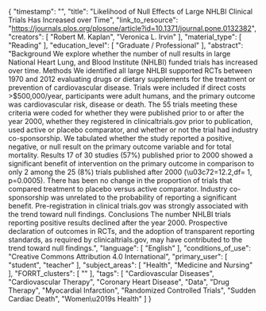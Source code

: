 {
    "timestamp": "",
    "title": "Likelihood of Null Effects of Large NHLBI Clinical Trials Has Increased over Time",
    "link_to_resource": "https://journals.plos.org/plosone/article?id=10.1371/journal.pone.0132382",
    "creators": [
        "Robert M. Kaplan",
        "Veronica L. Irvin"
    ],
    "material_type": [
        "Reading"
    ],
    "education_level": [
        "Graduate / Professional"
    ],
    "abstract": "Background We explore whether the number of null results in large National Heart Lung, and Blood Institute (NHLBI) funded trials has increased over time. Methods We identified all large NHLBI supported RCTs between 1970 and 2012 evaluating drugs or dietary supplements for the treatment or prevention of cardiovascular disease. Trials were included if direct costs >$500,000/year, participants were adult humans, and the primary outcome was cardiovascular risk, disease or death. The 55 trials meeting these criteria were coded for whether they were published prior to or after the year 2000, whether they registered in clinicaltrials.gov prior to publication, used active or placebo comparator, and whether or not the trial had industry co-sponsorship. We tabulated whether the study reported a positive, negative, or null result on the primary outcome variable and for total mortality. Results 17 of 30 studies (57%) published prior to 2000 showed a significant benefit of intervention on the primary outcome in comparison to only 2 among the 25 (8%) trials published after 2000 (\u03c72=12.2,df= 1, p=0.0005). There has been no change in the proportion of trials that compared treatment to placebo versus active comparator. Industry co-sponsorship was unrelated to the probability of reporting a significant benefit. Pre-registration in clinical trials.gov was strongly associated with the trend toward null findings. Conclusions The number NHLBI trials reporting positive results declined after the year 2000. Prospective declaration of outcomes in RCTs, and the adoption of transparent reporting standards, as required by clinicaltrials.gov, may have contributed to the trend toward null findings.",
    "language": [
        "English"
    ],
    "conditions_of_use": "Creative Commons Attribution 4.0 International",
    "primary_user": [
        "student",
        "teacher"
    ],
    "subject_areas": [
        "Health",
        "Medicine and Nursing"
    ],
    "FORRT_clusters": [
        ""
    ],
    "tags": [
        "Cardiovascular Diseases",
        "Cardiovascular Therapy",
        "Coronary Heart Disease",
        "Data",
        "Drug Therapy",
        "Myocardial Infarction",
        "Randomized Controlled Trials",
        "Sudden Cardiac Death",
        "Women\u2019s Health"
    ]
}